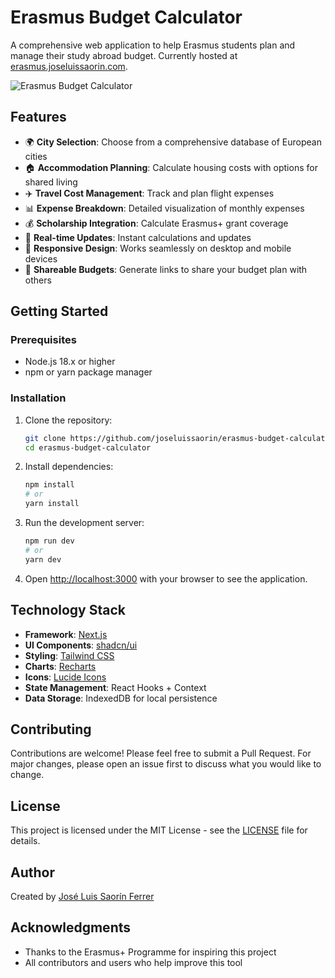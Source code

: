 # Erasmus Budget Calculator

A comprehensive web application to help Erasmus students plan and manage their study abroad budget. Currently hosted at [erasmus.joseluissaorin.com](https://erasmus.joseluissaorin.com).

![Erasmus Budget Calculator](public/preview.png)

## Features

- 🌍 **City Selection**: Choose from a comprehensive database of European cities
- 🏠 **Accommodation Planning**: Calculate housing costs with options for shared living
- ✈️ **Travel Cost Management**: Track and plan flight expenses
- 📊 **Expense Breakdown**: Detailed visualization of monthly expenses
- 💰 **Scholarship Integration**: Calculate Erasmus+ grant coverage
- 🔄 **Real-time Updates**: Instant calculations and updates
- 📱 **Responsive Design**: Works seamlessly on desktop and mobile devices
- 🔗 **Shareable Budgets**: Generate links to share your budget plan with others

## Getting Started

### Prerequisites

- Node.js 18.x or higher
- npm or yarn package manager

### Installation

1. Clone the repository:
   ```bash
   git clone https://github.com/joseluissaorin/erasmus-budget-calculator.git
   cd erasmus-budget-calculator
   ```

2. Install dependencies:
   ```bash
   npm install
   # or
   yarn install
   ```

3. Run the development server:
   ```bash
   npm run dev
   # or
   yarn dev
   ```

4. Open [http://localhost:3000](http://localhost:3000) with your browser to see the application.

## Technology Stack

- **Framework**: [Next.js](https://nextjs.org/)
- **UI Components**: [shadcn/ui](https://ui.shadcn.com/)
- **Styling**: [Tailwind CSS](https://tailwindcss.com/)
- **Charts**: [Recharts](https://recharts.org/)
- **Icons**: [Lucide Icons](https://lucide.dev/)
- **State Management**: React Hooks + Context
- **Data Storage**: IndexedDB for local persistence

## Contributing

Contributions are welcome! Please feel free to submit a Pull Request. For major changes, please open an issue first to discuss what you would like to change.

## License

This project is licensed under the MIT License - see the [LICENSE](LICENSE) file for details.

## Author

Created by [José Luis Saorín Ferrer](https://github.com/joseluissaorin)

## Acknowledgments

- Thanks to the Erasmus+ Programme for inspiring this project
- All contributors and users who help improve this tool

